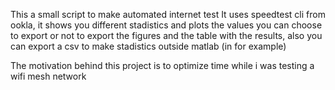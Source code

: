 This a small script to make automated internet test 
It uses speedtest cli from ookla, it shows you different stadistics and plots the values
you can choose to export or not to export the figures and the table with the results, also you can export a csv to make stadistics outside matlab (in for example)

The motivation behind this project is to optimize time while i was testing a wifi mesh network
